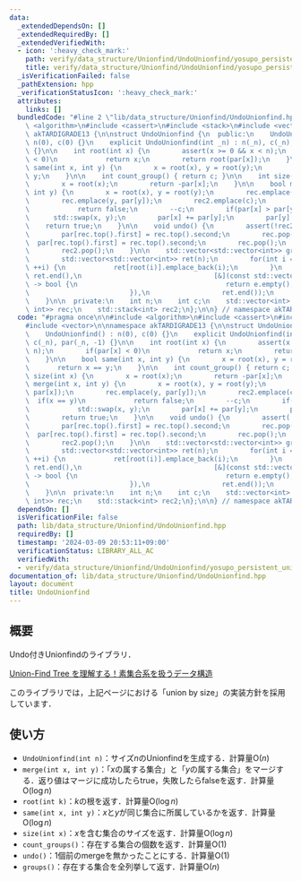 ```yaml
---
data:
  _extendedDependsOn: []
  _extendedRequiredBy: []
  _extendedVerifiedWith:
  - icon: ':heavy_check_mark:'
    path: verify/data_structure/Unionfind/UndoUnionfind/yosupo_persistent_unionfind.test.cpp
    title: verify/data_structure/Unionfind/UndoUnionfind/yosupo_persistent_unionfind.test.cpp
  _isVerificationFailed: false
  _pathExtension: hpp
  _verificationStatusIcon: ':heavy_check_mark:'
  attributes:
    links: []
  bundledCode: "#line 2 \"lib/data_structure/Unionfind/UndoUnionfind.hpp\"\n\n#include\
    \ <algorithm>\n#include <cassert>\n#include <stack>\n#include <vector>\n\nnamespace\
    \ akTARDIGRADE13 {\n\nstruct UndoUnionfind {\n  public:\n    UndoUnionfind() :\
    \ n(0), c(0) {}\n    explicit UndoUnionfind(int _n) : n(_n), c(_n), par(_n, -1)\
    \ {}\n\n    int root(int x) {\n        assert(x >= 0 && x < n);\n        if(par[x]\
    \ < 0)\n            return x;\n        return root(par[x]);\n    }\n\n    bool\
    \ same(int x, int y) {\n        x = root(x), y = root(y);\n        return x ==\
    \ y;\n    }\n\n    int count_group() { return c; }\n\n    int size(int x) {\n\
    \        x = root(x);\n        return -par[x];\n    }\n\n    bool merge(int x,\
    \ int y) {\n        x = root(x), y = root(y);\n        rec.emplace(x, par[x]);\n\
    \        rec.emplace(y, par[y]);\n        rec2.emplace(c);\n        if(x == y)\n\
    \            return false;\n        --c;\n        if(par[x] > par[y])\n      \
    \      std::swap(x, y);\n        par[x] += par[y];\n        par[y] = x;\n    \
    \    return true;\n    }\n\n    void undo() {\n        assert(!rec2.empty());\n\
    \        par[rec.top().first] = rec.top().second;\n        rec.pop();\n      \
    \  par[rec.top().first] = rec.top().second;\n        rec.pop();\n        c = par[rec2.top()];\n\
    \        rec2.pop();\n    }\n\n    std::vector<std::vector<int>> groups() {\n\
    \        std::vector<std::vector<int>> ret(n);\n        for(int i = 0; i < n;\
    \ ++i) {\n            ret[root(i)].emplace_back(i);\n        }\n        ret.erase(std::remove_if(ret.begin(),\
    \ ret.end(),\n                                 [&](const std::vector<int> &e)\
    \ -> bool {\n                                     return e.empty();\n        \
    \                         }),\n                  ret.end());\n        return ret;\n\
    \    }\n\n  private:\n    int n;\n    int c;\n    std::vector<int> par;\n    std::stack<std::pair<int,\
    \ int>> rec;\n    std::stack<int> rec2;\n};\n\n} // namespace akTARDIGRADE13\n"
  code: "#pragma once\n\n#include <algorithm>\n#include <cassert>\n#include <stack>\n\
    #include <vector>\n\nnamespace akTARDIGRADE13 {\n\nstruct UndoUnionfind {\n  public:\n\
    \    UndoUnionfind() : n(0), c(0) {}\n    explicit UndoUnionfind(int _n) : n(_n),\
    \ c(_n), par(_n, -1) {}\n\n    int root(int x) {\n        assert(x >= 0 && x <\
    \ n);\n        if(par[x] < 0)\n            return x;\n        return root(par[x]);\n\
    \    }\n\n    bool same(int x, int y) {\n        x = root(x), y = root(y);\n \
    \       return x == y;\n    }\n\n    int count_group() { return c; }\n\n    int\
    \ size(int x) {\n        x = root(x);\n        return -par[x];\n    }\n\n    bool\
    \ merge(int x, int y) {\n        x = root(x), y = root(y);\n        rec.emplace(x,\
    \ par[x]);\n        rec.emplace(y, par[y]);\n        rec2.emplace(c);\n      \
    \  if(x == y)\n            return false;\n        --c;\n        if(par[x] > par[y])\n\
    \            std::swap(x, y);\n        par[x] += par[y];\n        par[y] = x;\n\
    \        return true;\n    }\n\n    void undo() {\n        assert(!rec2.empty());\n\
    \        par[rec.top().first] = rec.top().second;\n        rec.pop();\n      \
    \  par[rec.top().first] = rec.top().second;\n        rec.pop();\n        c = par[rec2.top()];\n\
    \        rec2.pop();\n    }\n\n    std::vector<std::vector<int>> groups() {\n\
    \        std::vector<std::vector<int>> ret(n);\n        for(int i = 0; i < n;\
    \ ++i) {\n            ret[root(i)].emplace_back(i);\n        }\n        ret.erase(std::remove_if(ret.begin(),\
    \ ret.end(),\n                                 [&](const std::vector<int> &e)\
    \ -> bool {\n                                     return e.empty();\n        \
    \                         }),\n                  ret.end());\n        return ret;\n\
    \    }\n\n  private:\n    int n;\n    int c;\n    std::vector<int> par;\n    std::stack<std::pair<int,\
    \ int>> rec;\n    std::stack<int> rec2;\n};\n\n} // namespace akTARDIGRADE13"
  dependsOn: []
  isVerificationFile: false
  path: lib/data_structure/Unionfind/UndoUnionfind.hpp
  requiredBy: []
  timestamp: '2024-03-09 20:53:11+09:00'
  verificationStatus: LIBRARY_ALL_AC
  verifiedWith:
  - verify/data_structure/Unionfind/UndoUnionfind/yosupo_persistent_unionfind.test.cpp
documentation_of: lib/data_structure/Unionfind/UndoUnionfind.hpp
layout: document
title: UndoUnionfind
---
```


## 概要

Undo付きUnionfindのライブラリ．

[Union-Find Tree を理解する！素集合系を扱うデータ構造](https://algo-logic.info/union-find-tree/)

このライブラリでは，上記ページにおける「union by size」の実装方針を採用しています．

## 使い方

- `UndoUnionfind(int n)`：サイズ$n$のUnionfindを生成する．計算量$\mathrm{O}(n)$
- `merge(int x, int y)`：「$x$の属する集合」と「$y$の属する集合」をマージする．返り値はマージに成功したらtrue，失敗したらfalseを返す．計算量$\mathrm{O}(\log n)$
- `root(int k)`：$k$の根を返す．計算量$\mathrm{O}(\log n)$
- `same(int x, int y)`：$x$と$y$が同じ集合に所属しているかを返す．計算量$\mathrm{O}(\log n)$
- `size(int x)`：$x$を含む集合のサイズを返す．計算量$\mathrm{O}(\log n)$
- `count_groups()`：存在する集合の個数を返す．計算量$\mathrm{O}(1)$
- `undo()`：1個前のmergeを無かったことにする．計算量$\mathrm{O}(1)$
- `groups()`：存在する集合を全列挙して返す．計算量$\mathrm{O}(n)$